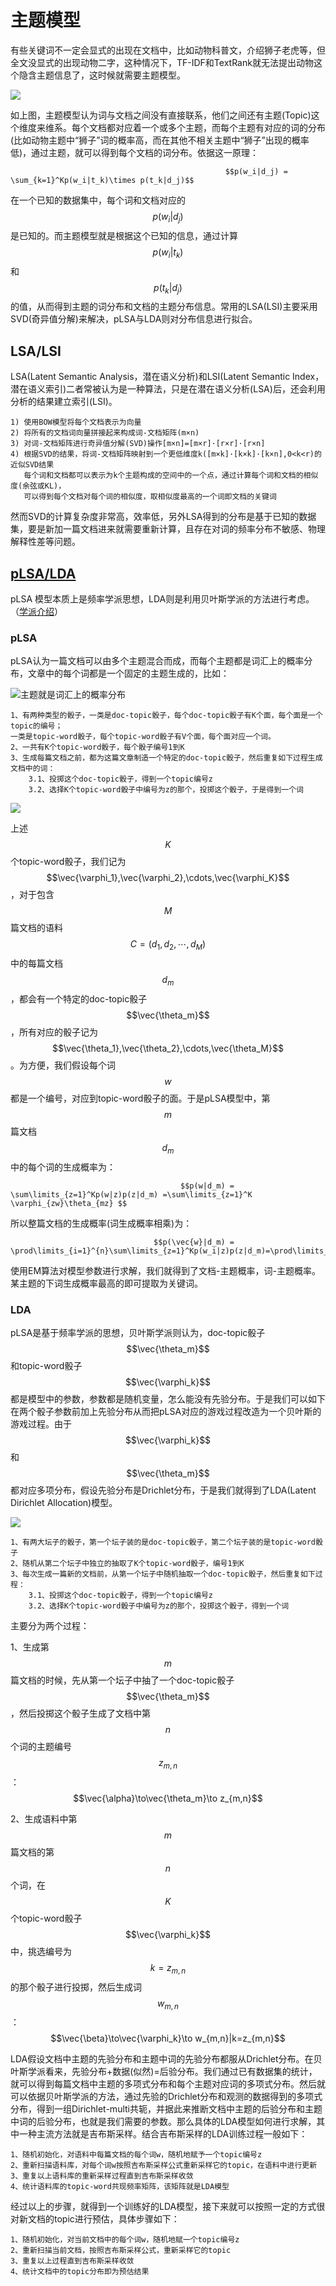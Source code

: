 # 主题模型

有些关键词不一定会显式的出现在文档中，比如动物科普文，介绍狮子老虎等，但全文没显式的出现动物二字，这种情况下，TF-IDF和TextRank就无法提出动物这个隐含主题信息了，这时候就需要主题模型。

![](../../../.gitbook/assets/relationship-between-word-and-doc.png)

如上图，主题模型认为词与文档之间没有直接联系，他们之间还有主题\(Topic\)这个维度来维系。每个文档都对应着一个或多个主题，而每个主题有对应的词的分布\(比如动物主题中“狮子”词的概率高，而在其他不相关主题中“狮子”出现的概率低\)，通过主题，就可以得到每个文档的词分布。依据这一原理：

                                                    $$p(w_i|d_j) = \sum_{k=1}^Kp(w_i|t_k)\times p(t_k|d_j)$$ 

在一个已知的数据集中，每个词和文档对应的 $$p(w_i|d_j)$$ 是已知的。而主题模型就是根据这个已知的信息，通过计算 $$p(w_i|t_k)$$ 和 $$p(t_k|d_j)$$ 的值，从而得到主题的词分布和文档的主题分布信息。常用的LSA\(LSI\)主要采用SVD\(奇异值分解\)来解决，pLSA与LDA则对分布信息进行拟合。

## LSA/LSI

LSA\(Latent Semantic Analysis，潜在语义分析\)和LSI\(Latent Semantic Index，潜在语义索引\)二者常被认为是一种算法，只是在潜在语义分析\(LSA\)后，还会利用分析的结果建立索引\(LSI\)。

```text
1) 使用BOW模型将每个文档表示为向量
2) 将所有的文档词向量拼接起来构成词-文档矩阵(m×n)
3) 对词-文档矩阵进行奇异值分解(SVD)操作[m×n]=[m×r]·[r×r]·[r×n]
4) 根据SVD的结果，将词-文档矩阵映射到一个更低维度k([m×k]·[k×k]·[k×n],0<k<r)的近似SVD结果
   每个词和文档都可以表示为k个主题构成的空间中的一个点，通过计算每个词和文档的相似度(余弦或KL)，
   可以得到每个文档对每个词的相似度，取相似度最高的一个词即文档的关键词
```

然而SVD的计算复杂度非常高，效率低，另外LSA得到的分布是基于已知的数据集，要是新加一篇文档进来就需要重新计算，且存在对词的频率分布不敏感、物理解释性差等问题。

## [pLSA/LDA](http://www.victoriawy.com/wp-content/uploads/2017/12/LDA%E6%95%B0%E5%AD%A6%E5%85%AB%E5%8D%A6.pdf)

 pLSA 模型本质上是频率学派思想，LDA则是利用贝叶斯学派的方法进行考虑。（[学派介绍](https://www.zhihu.com/question/20587681)）

### pLSA

pLSA认为一篇文档可以由多个主题混合而成，而每个主题都是词汇上的概率分布，文章中的每个词都是一个固定的主题生成的，比如：

![&#x4E3B;&#x9898;&#x5C31;&#x662F;&#x8BCD;&#x6C47;&#x4E0A;&#x7684;&#x6982;&#x7387;&#x5206;&#x5E03;](../../../.gitbook/assets/timline-jie-tu-20181018170943.png)

```text
1、有两种类型的骰子，一类是doc-topic骰子，每个doc-topic骰子有K个面，每个面是一个topic的编号；
一类是topic-word骰子，每个topic-word骰子有V个面，每个面对应一个词。
2、一共有K个topic-word骰子，每个骰子编号1到K
3、生成每篇文档之前，都为这篇文章制造一个特定的doc-topic骰子，然后重复如下过程生成文档中的词：
    3.1、投掷这个doc-topic骰子，得到一个topic编号z
    3.2、选择K个topic-word骰子中编号为z的那个，投掷这个骰子，于是得到一个词
```

![](../../../.gitbook/assets/timline-jie-tu-20181018171847.png)

上述 $$K$$ 个topic-word骰子，我们记为 $$\vec{\varphi_1},\vec{\varphi_2},\cdots,\vec{\varphi_K}$$，对于包含 $$M$$ 篇文档的语料 $$C=(d_1,d_2,\cdots ,d_M)$$ 中的每篇文档 $$d_m$$，都会有一个特定的doc-topic骰子 $$\vec{\theta_m}$$，所有对应的骰子记为 $$\vec{\theta_1},\vec{\theta_2},\cdots,\vec{\theta_M}$$。为方便，我们假设每个词 $$w$$ 都是一个编号，对应到topic-word骰子的面。于是pLSA模型中，第 $$m$$ 篇文档 $$d_m$$ 中的每个词的生成概率为：

                                          $$p(w|d_m) = \sum\limits_{z=1}^Kp(w|z)p(z|d_m) =\sum\limits_{z=1}^K \varphi_{zw}\theta_{mz} $$ 

所以整篇文档的生成概率\(词生成概率相乘\)为：

                                    $$p(\vec{w}|d_m) = \prod\limits_{i=1}^{n}\sum\limits_{z=1}^Kp(w_i|z)p(z|d_m)=\prod\limits_{i=1}^{n}\sum\limits_{z=1}^K\varphi_{zw_i}\theta_{dz}$$ 

使用EM算法对模型参数进行求解，我们就得到了文档-主题概率，词-主题概率。某主题的下词生成概率最高的即可提取为关键词。

### LDA

pLSA是基于频率学派的思想，贝叶斯学派则认为，doc-topic骰子 $$\vec{\theta_m}$$ 和topic-word骰子 $$\vec{\varphi_k}$$ 都是模型中的参数，参数都是随机变量，怎么能没有先验分布。于是我们可以如下在两个骰子参数前加上先验分布从而把pLSA对应的游戏过程改造为一个贝叶斯的游戏过程。由于 $$\vec{\varphi_k}$$ 和 $$\vec{\theta_m}$$ 都对应多项分布，假设先验分布是Drichlet分布，于是我们就得到了LDA\(Latent Dirichlet Allocation\)模型。

![](../../../.gitbook/assets/timline-jie-tu-20181019144319.png)

```text
1、有两大坛子的骰子，第一个坛子装的是doc-topic骰子，第二个坛子装的是topic-word骰子
2、随机从第二个坛子中独立的抽取了K个topic-word骰子，编号1到K
3、每次生成一篇新的文档前，从第一个坛子中随机抽取一个doc-topic骰子，然后重复如下过程：
    3.1、投掷这个doc-topic骰子，得到一个topic编号z
    3.2、选择K个topic-word骰子中编号为z的那个，投掷这个骰子，得到一个词
```

主要分为两个过程：

1、生成第 $$m$$ 篇文档的时候，先从第一个坛子中抽了一个doc-topic骰子 $$\vec{\theta_m}$$，然后投掷这个骰子生成了文档中第 $$n$$ 个词的主题编号 $$z_{m,n}$$ ： $$\vec{\alpha}\to\vec{\theta_m}\to z_{m,n}$$ 

2、生成语料中第 $$m$$ 篇文档的第 $$n$$ 个词，在 $$K$$ 个topic-word骰子 $$\vec{\varphi_k}$$ 中，挑选编号为 $$k=z_{m,n}$$ 的那个骰子进行投掷，然后生成词 $$w_{m,n}$$ ： $$\vec{\beta}\to\vec{\varphi_k}\to w_{m,n}|k=z_{m,n}$$ 

LDA假设文档中主题的先验分布和主题中词的先验分布都服从Drichlet分布。在贝叶斯学派看来，先验分布+数据\(似然\)=后验分布。我们通过已有数据集的统计，就可以得到每篇文档中主题的多项式分布和每个主题对应词的多项式分布。然后就可以依据贝叶斯学派的方法，通过先验的Drichlet分布和观测的数据得到的多项式分布，得到一组Dirichlet-multi共轭，并据此来推断文档中主题的后验分布和主题中词的后验分布，也就是我们需要的参数。那么具体的LDA模型如何进行求解，其中一种主流方法就是吉布斯采样。结合吉布斯采样的LDA训练过程一般如下：

```text
1、随机初始化，对语料中每篇文档的每个词w，随机地赋予一个topic编号z
2、重新扫描语料库，对每个词w按照吉布斯采样公式重新采样它的topic，在语料中进行更新
3、重复以上语料库的重新采样过程直到吉布斯采样收敛
4、统计语料库的topic-word共现频率矩阵，该矩阵就是LDA模型
```

经过以上的步骤，就得到一个训练好的LDA模型，接下来就可以按照一定的方式很对新文档的topic进行预估，具体步骤如下：

```text
1、随机初始化，对当前文档中的每个词w，随机地赋一个topic编号z
2、重新扫描当前文档，按照吉布斯采样公式，重新采样它的topic
3、重复以上过程直到吉布斯采样收敛
4、统计文档中的topic分布即为预估结果
```



